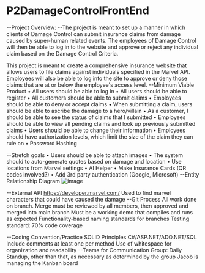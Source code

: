 # P2DamageControlFrontEnd
--Project Overview:
--The project is meant to set up a manner in which clients of Damage Control can submit insurance claims from damage caused by super-human related events. The employees of Damage Control will then be able to log in to the website and approve or reject any individual claim based on the Damage Control Criteria.

This project is meant to create a comprehensive insurance website that allows users to file claims against individuals specified in the Marvel API. Employees will also be able to log into the site to approve or deny those claims that are at or below the employee's access level.
--Minimum Viable Product
  • All users should be able to log in
  •	All users should be able to register
  •	All customers should be able to submit claims
  •	Employees should be able to deny or accept claims
  •	When submitting a claim, users should be able to ascribe the damage to a hero/villain
  •	As a customer, I should be able to see the status of claims that I submitted
  •	Employees should be able to view all pending claims and look up previously submitted claims
  •	Users should be able to change their information
  •	Employees should have authorization levels, which limit the size of the claim they can rule on
  •	Password Hashing

--Stretch goals
  •	Users should be able to attach images
  •	The system should to auto-generate quotes based on damage and location
  •	Use locations from Marvel settings
  •	AI Helper
  •	Make Insurance Cards (QR codes involved?)
  •	Add 3rd party authentication (Google, Microsoft)
--Entity Relationship Diagram
 ![image](https://user-images.githubusercontent.com/124459498/223572950-9e1123d5-6079-4ac1-a6e8-1764683d8082.png)

--External API
  https://developer.marvel.com/
  Used to find marvel characters that could have caused the damage
--Git Process
  All work done on branch. Merge must be reviewed by all members, then approved and merged into main branch
  Must be a working demo that compiles and runs as expected
  Functionality-based naming standards for branches
  Testing standard: 70% code coverage

--Coding Convention/Practice
  SOLID Principles
  C#/ASP.NET/ADO.NET/SQL
  Include comments at least one per method
  Use of whitespace for organization and readability
--Teams for Communication
  Group: Daily Standup, other than that, as necessary as determined by the group
Jacob is managing the Kanban board
